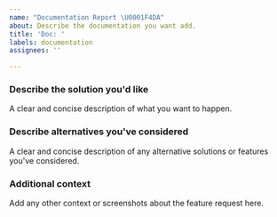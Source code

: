 ```yaml
---
name: "Documentation Report \U0001F4DA"
about: Describe the documentation you want add.
title: 'Doc: '
labels: documentation
assignees: ''

---
```


### Describe the solution you'd like

A clear and concise description of what you want to happen.

### Describe alternatives you've considered

A clear and concise description of any alternative solutions or features you've considered.

### Additional context

Add any other context or screenshots about the feature request here.
